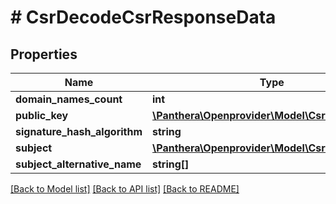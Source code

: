 # # CsrDecodeCsrResponseData

## Properties

Name | Type | Description | Notes
------------ | ------------- | ------------- | -------------
**domain_names_count** | **int** |  | [optional]
**public_key** | [**\Panthera\Openprovider\Model\CsrCsrPublicKey**](CsrCsrPublicKey.md) |  | [optional]
**signature_hash_algorithm** | **string** |  | [optional]
**subject** | [**\Panthera\Openprovider\Model\CsrCsrSubject**](CsrCsrSubject.md) |  | [optional]
**subject_alternative_name** | **string[]** |  | [optional]

[[Back to Model list]](../../README.md#models) [[Back to API list]](../../README.md#endpoints) [[Back to README]](../../README.md)
